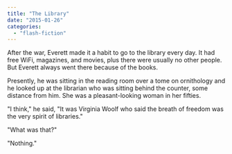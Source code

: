 ```yaml
---
title: "The Library"
date: "2015-01-26"
categories: 
  - "flash-fiction"
---
```


After the war, Everett made it a habit to go to the library every day. It had free WiFi, magazines, and movies, plus there were usually no other people. But Everett always went there because of the books.

Presently, he was sitting in the reading room over a tome on ornithology and he looked up at the librarian who was sitting behind the counter, some distance from him. She was a pleasant-looking woman in her fifties.

"I think," he said, "It was Virginia Woolf who said the breath of freedom was the very spirit of libraries."

"What was that?"

"Nothing."
